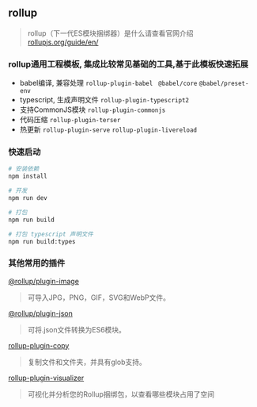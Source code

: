 ## rollup
> rollup（下一代ES模块捆绑器）是什么请查看官网介绍[rollupjs.org/guide/en/](rollupjs.org/guide/en/)

### rollup通用工程模板, 集成比较常见基础的工具,基于此模板快速拓展

- babel编译, 兼容处理  `rollup-plugin-babel ` `@babel/core` `@babel/preset-env`
- typescript, 生成声明文件 `rollup-plugin-typescript2`
- 支持CommonJS模块 `rollup-plugin-commonjs`
- 代码压缩 `rollup-plugin-terser`
- 热更新 `rollup-plugin-serve` `rollup-plugin-livereload`

### 快速启动

```bash
# 安装依赖
npm install

# 开发
npm run dev

# 打包
npm run build

# 打包 typescript 声明文件
npm run build:types
```

### 其他常用的插件
[@rollup/plugin-image](https://github.com/rollup/plugins/tree/master/packages/image)
> 可导入JPG，PNG，GIF，SVG和WebP文件。

[@rollup/plugin-json](https://github.com/rollup/plugins/tree/master/packages/json)

>可将.json文件转换为ES6模块。

[rollup-plugin-copy](https://github.com/vladshcherbin/rollup-plugin-copy)
>复制文件和文件夹，并具有glob支持。

[rollup-plugin-visualizer](https://github.com/btd/rollup-plugin-visualizer)
>可视化并分析您的Rollup捆绑包，以查看哪些模块占用了空间